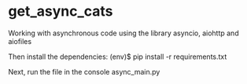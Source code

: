 # get_async_cats
Working with asynchronous code using the library asyncio, aiohttp and aiofiles

Then install the dependencies:
(env)$ pip install -r requirements.txt

Next, run the file in the console async_main.py
